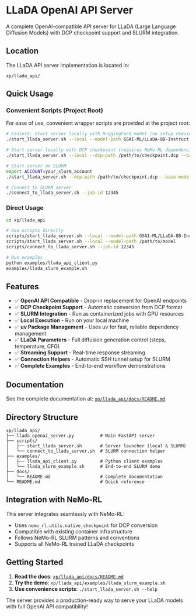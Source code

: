 # LLaDA OpenAI API Server

A complete OpenAI-compatible API server for LLaDA (Large Language Diffusion Models) with DCP checkpoint support and SLURM integration.

## Location

The LLaDA API server implementation is located in:
```
xp/llada_api/
```

## Quick Usage

### Convenient Scripts (Project Root)

For ease of use, convenient wrapper scripts are provided at the project root:

```bash
# Easiest: Start server locally with HuggingFace model (no setup required)
./start_llada_server.sh --local --model-path GSAI-ML/LLaDA-8B-Instruct

# Start server locally with DCP checkpoint (requires NeMo-RL dependencies)
./start_llada_server.sh --local --dcp-path /path/to/checkpoint.dcp --base-model GSAI-ML/LLaDA-8B-Instruct

# Start server on SLURM
export ACCOUNT=your_slurm_account
./start_llada_server.sh --dcp-path /path/to/checkpoint.dcp --base-model GSAI-ML/LLaDA-8B-Instruct

# Connect to SLURM server
./connect_to_llada_server.sh --job-id 12345
```

### Direct Usage

```bash
cd xp/llada_api

# Use scripts directly
scripts/start_llada_server.sh --local --model-path GSAI-ML/LLaDA-8B-Instruct  # HF Hub model
scripts/start_llada_server.sh --local --model-path /path/to/model              # Local model
scripts/connect_to_llada_server.sh --job-id 12345

# Run examples
python examples/llada_api_client.py
examples/llada_slurm_example.sh
```

## Features

- ✅ **OpenAI API Compatible** - Drop-in replacement for OpenAI endpoints
- ✅ **DCP Checkpoint Support** - Automatic conversion from DCP format
- ✅ **SLURM Integration** - Run as containerized jobs with GPU resources  
- ✅ **Local Execution** - Run on your local machine
- ✅ **uv Package Management** - Uses uv for fast, reliable dependency management
- ✅ **LLaDA Parameters** - Full diffusion generation control (steps, temperature, CFG)
- ✅ **Streaming Support** - Real-time response streaming
- ✅ **Connection Helpers** - Automatic SSH tunnel setup for SLURM
- ✅ **Complete Examples** - End-to-end workflow demonstrations

## Documentation

See the complete documentation at: [`xp/llada_api/docs/README.md`](xp/llada_api/docs/README.md)

## Directory Structure

```
xp/llada_api/
├── llada_openai_server.py          # Main FastAPI server
├── scripts/
│   ├── start_llada_server.sh       # Server launcher (local & SLURM)
│   └── connect_to_llada_server.sh  # SLURM connection helper
├── examples/
│   ├── llada_api_client.py         # Python client examples
│   └── llada_slurm_example.sh      # End-to-end SLURM demo
├── docs/
│   └── README.md                   # Complete documentation
└── README.md                       # Quick reference
```

## Integration with NeMo-RL

This server integrates seamlessly with NeMo-RL:
- Uses `nemo_rl.utils.native_checkpoint` for DCP conversion
- Compatible with existing container infrastructure
- Follows NeMo-RL SLURM patterns and conventions
- Supports all NeMo-RL trained LLaDA checkpoints

## Getting Started

1. **Read the docs**: [`xp/llada_api/docs/README.md`](xp/llada_api/docs/README.md)
2. **Try the demo**: `xp/llada_api/examples/llada_slurm_example.sh`
3. **Use convenience scripts**: `./start_llada_server.sh --help`

The server provides a production-ready way to serve your LLaDA models with full OpenAI API compatibility!
